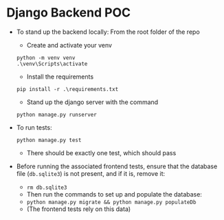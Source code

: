 # Django Backend POC

- To stand up the backend locally:
	From the root folder of the repo
	- Create and activate your venv
	```
	python -m venv venv
	.\venv\Scripts\activate
	```
	- Install the requirements
	```
	pip install -r .\requirements.txt
	```
	- Stand up the django server with the command
	```
	python manage.py runserver
	```

- To run tests:
	```
	python manage.py test
	```
	- There should be exactly one test, which should pass

- Before running the associated frontend tests, ensure that the database file (`db.sqlite3`) is not present, and if it is, remove it:
	- `rm db.sqlite3`
	- Then run the commands to set up and populate the database: 
	- `python manage.py migrate && python manage.py populateDb`
	- (The frontend tests rely on this data)
